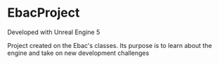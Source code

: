 # EbacProject

Developed with Unreal Engine 5

Project created on the Ebac's classes. Its purpose is to learn about the engine and take on new development challenges